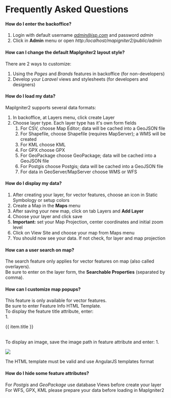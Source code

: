 # Frequently Asked Questions

#### How do I enter the backoffice?

1. Login with default username *admin@isp.com* and password *admin*  
2. Click in **Admin** menu or open *http:/localhost/mapigniter2/public/admin*  

#### How can I change the default MapIgniter2 layout style?

There are 2 ways to customize:
1. Using the *Pages* and *Brands* features in backoffice (for non-developers)  
2. Develop your *Laravel* views and stylesheets (for developers and designers)  

#### How do I load my data?

MapIgniter2 supports several data formats:  
1. In backoffice, at Layers menu, click create Layer  
2. Choose layer type. Each layer type has it's own form fields  
    1. For CSV, choose Map Editor; data will be cached into a GeoJSON file  
    2. For Shapefile, choose Shapefile (requires MapServer); a WMS will be created  
    3. For KML choose KML  
    4. For GPX choose GPX  
    5. For GeoPackage choose GeoPackage; data will be cached into a GeoJSON file  
    6. For Postgis choose Postgis; data will be cached into a GeoJSON file  
    7. For data in GeoServer/MapServer choose WMS or WFS  

#### How do I display my data?

1. After creating your layer, for vector features, choose an icon in Static Symbology or setup colors  
2. Create a Map in the **Maps** menu  
2. After saving your new map, click on tab Layers and **Add Layer**  
3. Choose your layer and click save
4. **Important:** set your Map Projection, center coordinates and initial zoom level  
5. Click on View Site and choose your map from Maps menu
6. You should now see your data. If not check, for layer and map projection  

#### How can a user search on map?

The search feature only applies for vector features on map (also called overlayers).  
Be sure to enter on the layer form, the **Searchable Properties** (separated by comma).  

#### How can I customize map popups?

This feature is only available for vector features.  
Be sure to enter Feature Info HTML Template.  
To display the feature title attribute, enter:  
    1. <p>{{ item.title }}</p>  
To display an image, save the image path in feature attribute and enter:
    1. <p><img src="{{ item.image }}" /></p>
The HTML template must be valid and use AngularJS templates format  

#### How do I hide some feature attributes?

For *Postgis* and *GeoPackage* use database Views before create your layer  
For WFS, GPX, KML please prepare your data before loading in MapIgniter2  
